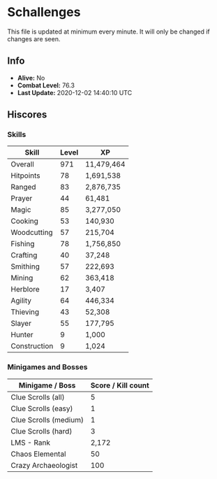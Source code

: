 # Schallenges

This file is updated at minimum every minute. It will only be changed if changes are seen.

## Info

 - **Alive:** No
 - **Combat Level:** 76.3
 - **Last Update:** 2020-12-02 14:40:10 UTC

## Hiscores

### Skills

| Skill | Level | XP |
|--|--|--|
| Overall | 971 | 11,479,464 |
| Hitpoints | 78 | 1,691,538 |
| Ranged | 83 | 2,876,735 |
| Prayer | 44 | 61,481 |
| Magic | 85 | 3,277,050 |
| Cooking | 53 | 140,930 |
| Woodcutting | 57 | 215,704 |
| Fishing | 78 | 1,756,850 |
| Crafting | 40 | 37,248 |
| Smithing | 57 | 222,693 |
| Mining | 62 | 363,418 |
| Herblore | 17 | 3,407 |
| Agility | 64 | 446,334 |
| Thieving | 43 | 52,308 |
| Slayer | 55 | 177,795 |
| Hunter | 9 | 1,000 |
| Construction | 9 | 1,024 |

### Minigames and Bosses

| Minigame / Boss | Score / Kill count |
|--|--|
| Clue Scrolls (all) | 5 |
| Clue Scrolls (easy) | 1 |
| Clue Scrolls (medium) | 1 |
| Clue Scrolls (hard) | 3 |
| LMS - Rank | 2,172 |
| Chaos Elemental | 50 |
| Crazy Archaeologist | 100 |
